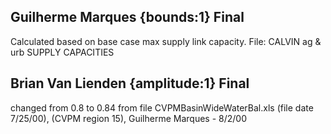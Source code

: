 ## Guilherme Marques {bounds:1} Final
Calculated based on base case max supply link capacity.  File: CALVIN ag & urb SUPPLY CAPACITIES

## Brian Van Lienden {amplitude:1} Final
changed from 0.8  to 0.84  from file CVPMBasinWideWaterBal.xls (file date 7/25/00), 
(CVPM region 15), 
Guilherme Marques - 8/2/00
